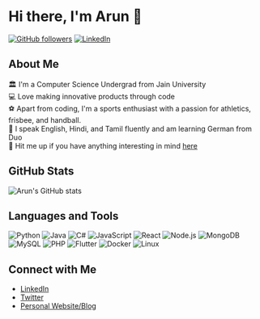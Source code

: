# Hi there, I'm Arun 👋

[![GitHub followers](https://img.shields.io/github/followers/athlative-arun?label=Follow&style=social)](https://github.com/athlative-arun)
[![LinkedIn](https://img.shields.io/badge/-LinkedIn-blue?style=flat&logo=linkedin&logoColor=white)](https://www.linkedin.com/in/arunachalam-b-15a8a0269/)

## About Me

🏛️ I'm a Computer Science Undergrad from Jain University  
💻 Love making innovative products through code  
⚽ Apart from coding, I'm a sports enthusiast with a passion for athletics, frisbee, and handball.  
📜 I speak English, Hindi, and Tamil fluently and am learning German from Duo  
💬 Hit me up if you have anything interesting in mind [here](mailto:born2runarun@gmail.com)

## GitHub Stats

![Arun's GitHub stats](https://github-readme-stats.vercel.app/api?username=athlative-arun&show_icons=true&theme=radical)

## Languages and Tools

![Python](https://img.shields.io/badge/-Python-3776AB?style=flat&logo=python&logoColor=white)
![Java](https://img.shields.io/badge/-Java-007396?style=flat&logo=java&logoColor=white)
![C#](https://img.shields.io/badge/-C%23-239120?style=flat&logo=c-sharp&logoColor=white)
![JavaScript](https://img.shields.io/badge/-JavaScript-F7DF1E?style=flat&logo=javascript&logoColor=black)
![React](https://img.shields.io/badge/-React-61DAFB?style=flat&logo=react&logoColor=black)
![Node.js](https://img.shields.io/badge/-Node.js-339933?style=flat&logo=node.js&logoColor=white)
![MongoDB](https://img.shields.io/badge/-MongoDB-47A248?style=flat&logo=mongodb&logoColor=white)
![MySQL](https://img.shields.io/badge/-MySQL-4479A1?style=flat&logo=mysql&logoColor=white)
![PHP](https://img.shields.io/badge/-PHP-777BB4?style=flat&logo=php&logoColor=white)
![Flutter](https://img.shields.io/badge/-Flutter-02569B?style=flat&logo=flutter&logoColor=white)
![Docker](https://img.shields.io/badge/-Docker-2496ED?style=flat&logo=docker&logoColor=white)
![Linux](https://img.shields.io/badge/-Linux-FCC624?style=flat&logo=linux&logoColor=black)

## Connect with Me

- [LinkedIn](https://www.linkedin.com/in/arunachalam-b-15a8a0269/)
- [Twitter](https://twitter.com/your-twitter-handle)
- [Personal Website/Blog](https://your-website.com)

<!-- Add more sections as needed -->
